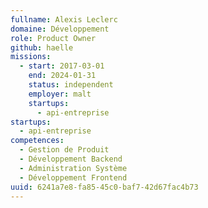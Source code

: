 ```yaml
---
fullname: Alexis Leclerc
domaine: Développement
role: Product Owner
github: haelle
missions:
  - start: 2017-03-01
    end: 2024-01-31
    status: independent
    employer: malt
    startups:
      - api-entreprise
startups:
  - api-entreprise
competences:
  - Gestion de Produit
  - Développement Backend
  - Administration Système
  - Développement Frontend
uuid: 6241a7e8-fa85-45c0-baf7-42d67fac4b73
---
```

